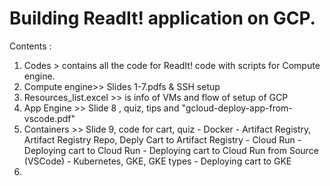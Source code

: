 Building ReadIt! application on GCP. 
=====================================================================
Contents : 

1. Codes > contains all the code for ReadIt! code with scripts for Compute engine.
2. Compute engine>> Slides 1-7.pdfs & SSH setup 
3. Resources_list.excel >> is info of VMs and flow of setup of GCP
4. App Engine >> Slide 8 , quiz, tips and "gcloud-deploy-app-from-vscode.pdf"
5. Containers >> Slide 9, code for cart, quiz
         - Docker
         - Artifact Registry, Artifact Registry Repo, Deply Cart to Artifact Registry
         - Cloud Run
         - Deploying cart to Cloud Run
         - Deploying cart to Cloud Run from Source (VSCode)
         - Kubernetes, GKE, GKE types
         - Deploying cart to GKE
6. 
         
         

